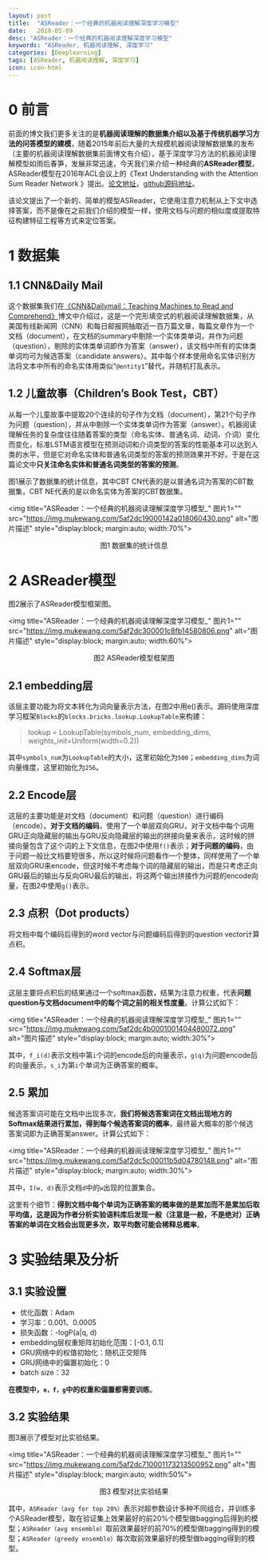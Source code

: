 ```yaml
---
layout: post
title:  "ASReader：一个经典的机器阅读理解深度学习模型"
date:   2018-05-09
desc: "ASReader：一个经典的机器阅读理解深度学习模型"
keywords: "ASReader, 机器阅读理解, 深度学习"
categories: [Deeplearning]
tags: [ASReader, 机器阅读理解, 深度学习]
icon: icon-html
---
```


# **0 前言**

前面的博文我们更多关注的是**机器阅读理解的数据集介绍以及基于传统机器学习方法的问答模型的建模**，随着2015年前后大量的大规模机器阅读理解数据集的发布（主要的机器阅读理解数据集前面博文有介绍），基于深度学习方法的机器阅读理解模型如雨后春笋，发展非常迅速，今天我们来介绍一种经典的**ASReader模型**，ASReader模型在2016年ACL会议上的《Text Understanding with the Attention Sum Reader Network 》提出。[论文地址](http://www.aclweb.org/anthology/P/P16/P16-1086.pdf)，[github源码地址](https://github.com/rkadlec/asreader)。

该论文提出了一个新的、简单的模型ASReader，它使用注意力机制从上下文中选择答案，而不是像在之前我们介绍的模型一样，使用文档与问题的相似度或提取特征构建特征工程等方式来定位答案。

# **1 数据集**

## **1.1 CNN&Daily Mail**

这个数据集我们在[《CNN&Dailymail：Teaching Machines to Read and Comprehend》](https://zhoum1118.github.io/deeplearning/2018/04/15/CNN&Dailymail-Teaching-Machines-to-Read-and-Comprehend.html)博文中介绍过，这是一个完形填空式的机器阅读理解数据集，从美国有线新闻网（CNN）和每日邮报网抽取近一百万篇文章，每篇文章作为一个文档（document），在文档的summary中剔除一个实体类单词，并作为问题（question），剔除的实体类单词即作为答案（answer），该文档中所有的实体类单词均可为候选答案（candidate answers）。其中每个样本使用命名实体识别方法将文本中所有的命名实体用类似“`@entity1`”替代，并随机打乱表示。

## **1.2 儿童故事（Children’s Book Test，CBT）**

从每一个儿童故事中提取20个连续的句子作为文档（document），第21个句子作为问题（question），并从中剔除一个实体类单词作为答案（answer）。机器阅读理解任务的复杂度往往随着答案的类型（命名实体、普通名词、动词、介词）变化而变化，标准LSTM语言模型在预测动词和介词类型的答案的性能基本可以达到人类的水平，但是它对命名实体和普通名词类型的答案的预测效果并不好。于是在这篇论文中**只关注命名实体和普通名词类型的答案的预测**。

图1展示了数据集的统计信息，其中CBT CN代表的是以普通名词为答案的CBT数据集，CBT NE代表的是以命名实体为答案的CBT数据集。

<img title="ASReader：一个经典的机器阅读理解深度学习模型_" 图片1="" src="https://img.mukewang.com/5af2dc19000142a018060430.png" alt="图片描述" style="display:block; margin:auto; width:70%">

<p style="text-align:center">图1 数据集的统计信息</p>

# **2 ASReader模型**

图2展示了ASReader模型框架图。

<img title="ASReader：一个经典的机器阅读理解深度学习模型_" 图片1="" src="https://img.mukewang.com/5af2dc300001c8fb14580806.png" alt="图片描述" style="display:block; margin:auto; width:60%">

<p style="text-align:center">图2 ASReader模型框架图</p>

## **2.1 embedding层**

该层主要功能为将文本转化为词向量表示方法，在图2中用e()表示。源码使用深度学习框架`Blocks`的`blocks.bricks.lookup.LookupTable`来构建：

> lookup = LookupTable(symbols_num, embedding_dims,
> weights_init=Uniform(width=0.2))

其中`symbols_num`为`LookupTable`的大小，这里初始化为`500`；`embedding_dims`为词向量维度，这里初始化为`256`。

## **2.2 Encode层**

这层的主要功能是对文档（document）和问题（question）进行编码（encode）。**对于文档的编码**，使用了一个单层双向GRU，对于文档中每个词用GRU正向隐藏层的输出与GRU反向隐藏层的输出的拼接向量来表示，这时候的拼接向量包含了这个词的上下文信息，在图2中使用`f()`表示；**对于问题的编码**，由于问题一般比文档要短很多，所以这时候将问题看作一个整体，同样使用了一个单层双向GRU来encode，但这时候不考虑每个词的隐藏层的输出，而是只考虑正向GRU最后的输出与反向GRU最后的输出，将这两个输出拼接作为问题的encode向量，在图2中使用`g()`表示。

## **2.3 点积（Dot products）**

将文档中每个编码后得到的word vector与问题编码后得到的question vector计算点积。

## **2.4 Softmax层**

这层主要将点积后的结果通过一个softmax函数，结果为注意力权重，代表**问题question与文档document中的每个词之前的相关性度量**。计算公式如下：

<img title="ASReader：一个经典的机器阅读理解深度学习模型_" 图片1="" src="https://img.mukewang.com/5af2dc4b0001001404480072.png" alt="图片描述" style="display:block; margin:auto; width:30%">

其中，`f_i(d)`表示文档中第`i`个词的encode后的向量表示，`g(q)`为问题encode后的向量表示，`s_i`为第`i`个单词为正确答案的概率。

## **2.5 累加**

候选答案词可能在文档中出现多次，**我们将候选答案词在文档出现地方的Softmax结果进行累加，得到每个候选答案词的概率**，最终最大概率的那个候选答案词即为正确答案answer。计算公式如下：

<img title="ASReader：一个经典的机器阅读理解深度学习模型_" 图片1="" src="https://img.mukewang.com/5af2dc5c00011b5d04780148.png" alt="图片描述" style="display:block; margin:auto; width:30%">

其中，`I(w, d)`表示文档`d`中的`w`出现的位置集合。

这里有个细节：**得到文档中每个单词为正确答案的概率做的是累加而不是累加后取平均值，这是因为作者分析实验语料库后发现一般（注意是一般，不是绝对）正确答案的单词在文档会出现更多次，取平均数可能会稀释总概率**。

# **3 实验结果及分析**

## **3.1 实验设置**

 - 优化函数：Adam
 - 学习率：0.001、0.0005
 - 损失函数：-logP(a|q, d)
 - embedding层权重矩阵初始化范围：[-0.1, 0.1]
 - GRU网络中的权值初始化：随机正交矩阵
 - GRU网络中的偏置初始化：0
 - batch size：32

**在模型中，`e，f，g`中的权重和偏置都需要训练**。

## **3.2 实验结果**

图3展示了模型对比实验结果。

<img title="ASReader：一个经典的机器阅读理解深度学习模型_" 图片1="" src="https://img.mukewang.com/5af2dc710001173213500952.png" alt="图片描述" style="display:block; margin:auto; width:50%">

<p style="text-align:center">图3 模型对比实验结果</p>

其中，`ASReader（avg for top 20%）`表示对超参数设计多种不同组合，并训练多个ASReader模型，取在验证集上效果最好的前20%个模型做bagging后得到的模型；`ASReader（avg ensemble）`取前效果最好的前70%的模型做bagging得到的模型；`ASReader（greedy ensemble）`每次取前效果最好的模型做bagging得到的模型。